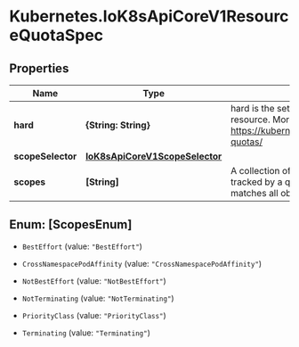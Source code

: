 # Kubernetes.IoK8sApiCoreV1ResourceQuotaSpec

## Properties

Name | Type | Description | Notes
------------ | ------------- | ------------- | -------------
**hard** | **{String: String}** | hard is the set of desired hard limits for each named resource. More info: https://kubernetes.io/docs/concepts/policy/resource-quotas/ | [optional] 
**scopeSelector** | [**IoK8sApiCoreV1ScopeSelector**](IoK8sApiCoreV1ScopeSelector.md) |  | [optional] 
**scopes** | **[String]** | A collection of filters that must match each object tracked by a quota. If not specified, the quota matches all objects. | [optional] 



## Enum: [ScopesEnum]


* `BestEffort` (value: `"BestEffort"`)

* `CrossNamespacePodAffinity` (value: `"CrossNamespacePodAffinity"`)

* `NotBestEffort` (value: `"NotBestEffort"`)

* `NotTerminating` (value: `"NotTerminating"`)

* `PriorityClass` (value: `"PriorityClass"`)

* `Terminating` (value: `"Terminating"`)




